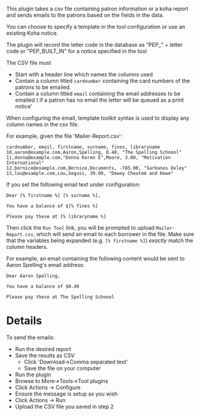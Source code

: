 This plugin takes a csv file containing patron information or a koha report and sends emails to the patrons based on the fields in the data.

You can choose to specify a template in the tool configuration or use an existing Koha notice.

The plugin will record the letter code in the database as "PEP\_" + letter code  or "PEP_BUILT_IN" for a notice specified in the tool

The CSV file must 

- Start with a header line which names the columns used
- Contain a column titled `cardnumber` containing the card numbers of the patrons to be emailed.
- Contain a column titled `email` containing the email addresses to be emailed ( if a patron has no email the letter will be queued as a print notice'

When configuring the email, template toolkit syntax is used to display any column names in the csv file.

For example, given the file 'Mailer-Report.csv':

    cardnumber, email, firstname, surname, fines, libraryname
    10,aaron@example.com,Aaron,Spelling, 0.40, "The Spelling Schoool"
    11,donna@example.com,"Donna Karen E",Moore, 3.80, "Motivation International"
    12,bernice@example.com,Bernice,Documents, -785.00, "Sarbanes Oxley"
    13,lou@example.com,Lou,Segusi, 39.99, "Dewey Cheatem and Howe"

If you set the following email text under configuration:

    Dear [% firstname %] [% surname %],

    You have a balance of $[% fines %]

    Please pay these at [% libraryname %] 

Then click the `Run Tool` link, you will be prompted to upload `Mailer-Report.csv`, which will send an email to each borrower in the file. Make sure that the variables being expanded (e.g. `[% firstname %]`) *exactly* match the column headers.

For example, an email containing the following content would be sent to Aaron Spelling's email address: 

    Dear Aaron Spelling,

    You have a balance of $0.40

    Please pay these at The Spelling Schoool
    
# Details    
To send the emails:
* Run the desired report
* Save the results as CSV
  * Click 'Download->Comma separated text'
  * Save the file on your computer
* Run the plugin
 * Browse to More->Tools->Tool plugins
 * Click Actions -> Configure 
 * Ensure the message is setup as you wish
 * Click Actions -> Run 
 * Upload the CSV file you saved in step 2

